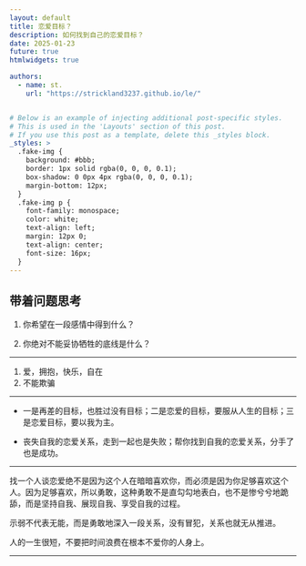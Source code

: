 ```yaml
---
layout: default
title: 恋爱目标？
description: 如何找到自己的恋爱目标？
date: 2025-01-23
future: true
htmlwidgets: true

authors:
  - name: st.
    url: "https://strickland3237.github.io/le/"


# Below is an example of injecting additional post-specific styles.
# This is used in the 'Layouts' section of this post.
# If you use this post as a template, delete this _styles block.
_styles: >
  .fake-img {
    background: #bbb;
    border: 1px solid rgba(0, 0, 0, 0.1);
    box-shadow: 0 0px 4px rgba(0, 0, 0, 0.1);
    margin-bottom: 12px;
  }
  .fake-img p {
    font-family: monospace;
    color: white;
    text-align: left;
    margin: 12px 0;
    text-align: center;
    font-size: 16px;
  }
---
```


## 带着问题思考

1. 你希望在一段感情中得到什么？

2. 你绝对不能妥协牺牲的底线是什么？

---
1. 爱，拥抱，快乐，自在
2. 不能欺骗
---

- 一是再差的目标，也胜过没有目标；二是恋爱的目标，要服从人生的目标；三是恋爱目标，要以我为主。

- 丧失自我的恋爱关系，走到一起也是失败；帮你找到自我的恋爱关系，分手了也是成功。


---
找一个人谈恋爱绝不是因为这个人在暗暗喜欢你，而必须是因为你足够喜欢这个人。因为足够喜欢，所以勇敢，这种勇敢不是直勾勾地表白，也不是惨兮兮地跪舔，而是坚持自我、展现自我、享受自我的过程。

示弱不代表无能，而是勇敢地深入一段关系，没有冒犯，关系也就无从推进。

人的一生很短，不要把时间浪费在根本不爱你的人身上。

---
